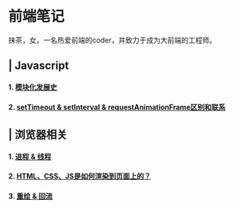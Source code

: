 # 前端笔记
抹茶，女，一名热爱前端的coder，并致力于成为大前端的工程师。


## | Javascript
#### 1. [模块化发展史](https://github.com/luoxy0518/fe-notes/tree/master/JS/es-module/)
#### 2. [setTimeout & setInterval & requestAnimationFrame区别和联系](https://github.com/luoxy0518/fe-notes/tree/master/JS/requestAnimationFrame&setTimeout&setInterval/)

## | 浏览器相关
#### 1. [进程 & 线程](https://github.com/luoxy0518/fe-notes/tree/master/web-browser/threads&processes/)
#### 2. [HTML、CSS、JS是如何渲染到页面上的？](https://github.com/luoxy0518/fe-notes/tree/master/web-browser/render-process/)
#### 3. [重绘 & 回流](https://github.com/luoxy0518/fe-notes/tree/master/web-browser/reflow&repaint/)
